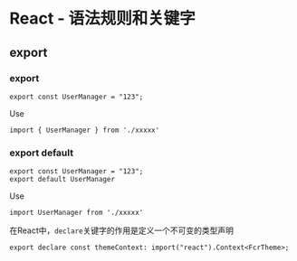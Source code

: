 # React - 语法规则和关键字

## export

### export

```
export const UserManager = "123";
```

Use

```
import { UserManager } from './xxxxx'
```



### export default 

```
export const UserManager = "123";
export default UserManager
```

Use

```
import UserManager from './xxxxx'
```



在React中，`declare`关键字的作用是定义一个不可变的类型声明

```
export declare const themeContext: import("react").Context<FcrTheme>;
```

